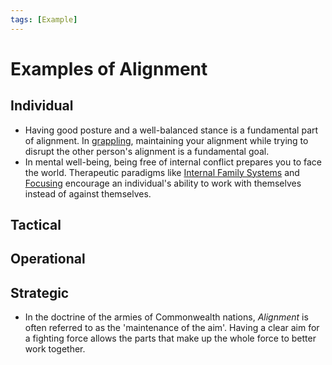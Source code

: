 ```yaml
---
tags: [Example]
---
```


# Examples of Alignment

## Individual
* Having good posture and a well-balanced stance is a fundamental part of alignment. In [grappling](https://youtu.be/E8IrfgXl3cE), maintaining your alignment while trying to disrupt the other person's alignment is a fundamental goal. 
* In mental well-being, being free of internal conflict prepares you to face the world. Therapeutic paradigms like [Internal Family Systems](https://en.wikipedia.org/wiki/Internal_Family_Systems_Model) and [Focusing](https://en.wikipedia.org/wiki/Focusing_(psychotherapy)) encourage an individual's ability to work with themselves instead of against themselves.
## Tactical

## Operational

## Strategic
* In the doctrine of the armies of Commonwealth nations, *Alignment* is often referred to as the 'maintenance of the aim'. Having a clear aim for a fighting force allows the parts that make up the whole force to better work together.
